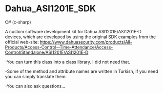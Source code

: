 # Dahua_ASI1201E_SDK

C# (c-sharp)

A custom software development kit for Dahua ASI1201E/ASI1201E-D devices, which are developed by using the original SDK examples from the official web-site: https://www.dahuasecurity.com/products/All-Products/Access-Control--Time-Attendance/Access-Control/Standalone/ASI1201E/ASI1201E-D

-You can turn this class into a class library. I did not need that.

-Some of the method and attribute names are written in Turkish, if you need you can simply translate them.

-You can also ask questions...
